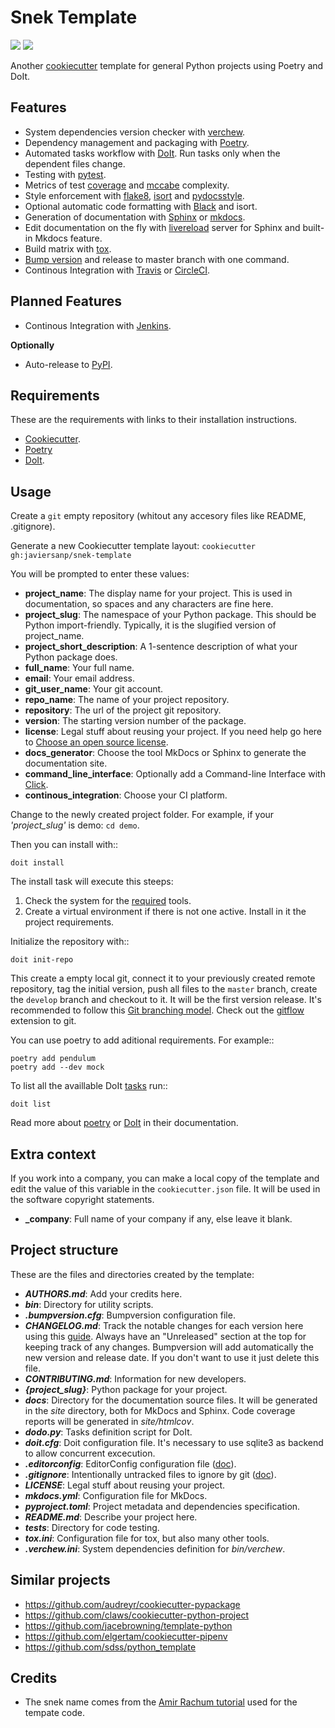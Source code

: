 Snek Template
=============

[![](https://travis-ci.org/javiersanp/snek-template.png)](https://travis-ci.org/javiersanp/snek-template) [![](https://circleci.com/gh/javiersanp/snek-template.png?style=shield)](https://circleci.com/gh/javiersanp/snek-template)

Another [cookiecutter](https://github.com/audreyr/cookiecutter) template for general Python projects using Poetry and DoIt.

Features
--------

* System dependencies version checker with [verchew](https://github.com/jacebrowning/verchew).
* Dependency management and packaging with [Poetry](https://poetry.eustace.io/).
* Automated tasks workflow with [DoIt](http://pydoit.org/). Run tasks only when the dependent files change.
* Testing with [pytest](https://pytests.org).
* Metrics of test [coverage](https://coverage.readthedocs.io) and [mccabe](https://github.com/The-Compiler/pytest-mccabe) complexity.
* Style enforcement with [flake8](http://flake8.pycqa.org), [isort](https://github.com/timothycrosley/isort) and [pydocsstyle](http://www.pydocstyle.org/).
* Optional automatic code formatting with [Black](https://github.com/ambv/black) and isort.
* Generation of documentation with [Sphinx](http://www.sphinx-doc.org) or [mkdocs](https://www.mkdocs.org/).
* Edit documentation on the fly with [livereload](https://github.com/lepture/python-livereload) server for Sphinx and built-in Mkdocs feature.
* Build matrix with [tox](https://tox.readthedocs.io).
* [Bump version](https://github.com/c4urself/bump2version) and release to master branch with one command.
* Continous Integration with [Travis](https://travis-ci.org/) or [CircleCI](https://circleci.com).

Planned Features
----------------

* Continous Integration with [Jenkins](https://jenkins.io).

**Optionally**

* Auto-release to [PyPI](https://pypi.org/).

Requirements
------------

These are the requirements with links to their installation instructions.

* [Cookiecutter](https://cookiecutter.readthedocs.io/en/latest/installation.html).
* [Poetry](https://poetry.eustace.io/docs/)
* [DoIt](http://pydoit.org/install.html).

Usage
-----

Create a `git` empty repository (whitout any accesory files like README, .gitignore).

Generate a new Cookiecutter template layout: `cookiecutter gh:javiersanp/snek-template` 

You will be prompted to enter these values:

* **project_name**: The display name for your project. This is used in documentation, so spaces and any characters are fine here.
* **project_slug**: The namespace of your Python package. This should be Python import-friendly. Typically, it is the slugified version of project_name.
* **project_short_description**: A 1-sentence description of what your Python package does.
* **full_name**: Your full name.
* **email**: Your email address.
* **git_user_name**: Your git account.
* **repo_name**: The name of your project repository.
* **repository**: The url of the project git repository.
* **version**: The starting version number of the package.
* **license**: Legal stuff about reusing your project. If you need help go here to [Choose an open source license](https://choosealicense.com).
* **docs_generator**: Choose the tool MkDocs or Sphinx to generate the documentation site.
* **command_line_interface**: Optionally add a Command-line Interface with [Click](https://github.com/pallets/click).
* **continous_integration**: Choose your CI platform.

Change to the newly created project folder. For example, if your *'project_slug'* is demo: `cd demo`.

Then you can install with::

    doit install

The install task will execute this steeps:

1. Check the system for the [required](#Requirements) tools.
2. Create a virtual environment if there is not one active. Install in it the project requirements.

Initialize the repository with::

    doit init-repo

This create a empty local git, connect it to your previously created remote repository, tag the initial version, push all files to the `master` branch, create the `develop` branch and checkout to it. It will be the first version release. It's recommended to follow this [Git branching model](https://nvie.com/posts/a-successful-git-branching-model/). Check out the [gitflow](https://github.com/nvie/gitflow/) extension to git.

You can use poetry to add aditional requirements. For example::

    poetry add pendulum
    poetry add --dev mock

To list all the availlable DoIt [tasks](tasks.md) run::

    doit list

Read more about [poetry](https://poetry.eustace.io/docs/) or [DoIt](http://pydoit.org/contents.html) in their documentation.

Extra context
-------------

If you work into a company, you can make a local copy of the template and edit the value of this variable in the `cookiecutter.json` file. It will be used in the software copyright statements.

* **_company**: Full name of your company if any, else leave it blank.

Project structure
-----------------

These are the files and directories created by the template:

* **_AUTHORS.md_**: Add your credits here.
* **_bin_**: Directory for utility scripts.
* **_.bumpversion.cfg_**: Bumpversion configuration file.
* **_CHANGELOG.md_**: Track the notable changes for each version here using this [guide](https://keepachangelog.com/en/0.3.0/). Always have an "Unreleased" section at the top for keeping track of any changes. Bumpversion will add automatically the new version and release date. If you don't want to use it just delete this file.
* **_CONTRIBUTING.md_**: Information for new developers.
* **_{project_slug}_**: Python package for your project.
* **_docs_**: Directory for the documentation source files. It will be generated in the *site* directory, both for MkDocs and Sphinx. Code coverage reports will be generated in *site/htmlcov*.
* **_dodo.py_**: Tasks definition script for DoIt.
* **_doit.cfg_**: Doit configuration file. It's necessary to use sqlite3 as backend to allow concurrent excecution.
* **_.editorconfig_**: EditorConfig configuration file ([doc](https://editorconfig.org/)).
* **_.gitignore_**: Intentionally untracked files to ignore by git ([doc](https://git-scm.com/docs/gitignore)).
* **_LICENSE_**: Legal stuff about reusing your project.
* **_mkdocs.yml_**: Configuration file for MkDocs.
* **_pyproject.toml_**: Project metadata and dependencies specification.
* **_README.md_**: Describe your project here.
* **_tests_**: Directory for code testing.
* **_tox.ini_**: Configuration file for tox, but also many other tools.
* **_.verchew.ini_**: System dependencies definition for _bin/verchew_.

Similar projects
----------------

* https://github.com/audreyr/cookiecutter-pypackage
* https://github.com/claws/cookiecutter-python-project
* https://github.com/jacebrowning/template-python
* https://github.com/elgertam/cookiecutter-pipenv
* https://github.com/sdss/python_template

Credits
-------

* The snek name comes from the [Amir Rachum tutorial](https://amir.rachum.com/blog/2017/07/28/python-entry-points/) used for the tempate code.

